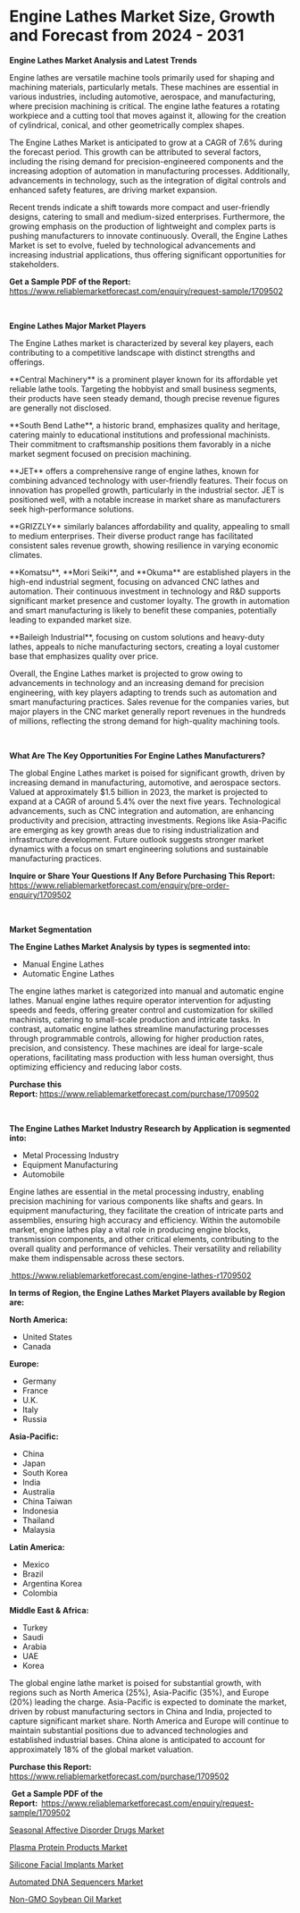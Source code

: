 <p><h1>Engine Lathes Market Size, Growth and Forecast from 2024 - 2031</h1></p><p><strong>Engine Lathes Market Analysis and Latest Trends</strong></p>
<p><p>Engine lathes are versatile machine tools primarily used for shaping and machining materials, particularly metals. These machines are essential in various industries, including automotive, aerospace, and manufacturing, where precision machining is critical. The engine lathe features a rotating workpiece and a cutting tool that moves against it, allowing for the creation of cylindrical, conical, and other geometrically complex shapes.</p><p>The Engine Lathes Market is anticipated to grow at a CAGR of 7.6% during the forecast period. This growth can be attributed to several factors, including the rising demand for precision-engineered components and the increasing adoption of automation in manufacturing processes. Additionally, advancements in technology, such as the integration of digital controls and enhanced safety features, are driving market expansion.</p><p>Recent trends indicate a shift towards more compact and user-friendly designs, catering to small and medium-sized enterprises. Furthermore, the growing emphasis on the production of lightweight and complex parts is pushing manufacturers to innovate continuously. Overall, the Engine Lathes Market is set to evolve, fueled by technological advancements and increasing industrial applications, thus offering significant opportunities for stakeholders.</p></p>
<p><strong>Get a Sample PDF of the Report:&nbsp;</strong> <a href="https://www.reliablemarketforecast.com/enquiry/request-sample/1709502?utm_campaign=1768&utm_medium=2&utm_source=Github&utm_content=ia&utm_term=21102024&utm_id=engine-lathes">https://www.reliablemarketforecast.com/enquiry/request-sample/1709502</a></p>
<p>&nbsp;</p>
<p><strong>Engine Lathes Major Market Players</strong></p>
<p><p>The Engine Lathes market is characterized by several key players, each contributing to a competitive landscape with distinct strengths and offerings. </p><p>**Central Machinery** is a prominent player known for its affordable yet reliable lathe tools. Targeting the hobbyist and small business segments, their products have seen steady demand, though precise revenue figures are generally not disclosed.</p><p>**South Bend Lathe**, a historic brand, emphasizes quality and heritage, catering mainly to educational institutions and professional machinists. Their commitment to craftsmanship positions them favorably in a niche market segment focused on precision machining.</p><p>**JET** offers a comprehensive range of engine lathes, known for combining advanced technology with user-friendly features. Their focus on innovation has propelled growth, particularly in the industrial sector. JET is positioned well, with a notable increase in market share as manufacturers seek high-performance solutions.</p><p>**GRIZZLY** similarly balances affordability and quality, appealing to small to medium enterprises. Their diverse product range has facilitated consistent sales revenue growth, showing resilience in varying economic climates.</p><p>**Komatsu**, **Mori Seiki**, and **Okuma** are established players in the high-end industrial segment, focusing on advanced CNC lathes and automation. Their continuous investment in technology and R&D supports significant market presence and customer loyalty. The growth in automation and smart manufacturing is likely to benefit these companies, potentially leading to expanded market size.</p><p>**Baileigh Industrial**, focusing on custom solutions and heavy-duty lathes, appeals to niche manufacturing sectors, creating a loyal customer base that emphasizes quality over price. </p><p>Overall, the Engine Lathes market is projected to grow owing to advancements in technology and an increasing demand for precision engineering, with key players adapting to trends such as automation and smart manufacturing practices. Sales revenue for the companies varies, but major players in the CNC market generally report revenues in the hundreds of millions, reflecting the strong demand for high-quality machining tools.</p></p>
<p>&nbsp;</p>
<p><strong>What Are The Key Opportunities For Engine Lathes Manufacturers?</strong></p>
<p><p>The global Engine Lathes market is poised for significant growth, driven by increasing demand in manufacturing, automotive, and aerospace sectors. Valued at approximately $1.5 billion in 2023, the market is projected to expand at a CAGR of around 5.4% over the next five years. Technological advancements, such as CNC integration and automation, are enhancing productivity and precision, attracting investments. Regions like Asia-Pacific are emerging as key growth areas due to rising industrialization and infrastructure development. Future outlook suggests stronger market dynamics with a focus on smart engineering solutions and sustainable manufacturing practices.</p></p>
<p><strong>Inquire or Share Your Questions If Any Before Purchasing This Report:</strong> <a href="https://www.reliablemarketforecast.com/enquiry/pre-order-enquiry/1709502?utm_campaign=1768&utm_medium=2&utm_source=Github&utm_content=ia&utm_term=21102024&utm_id=engine-lathes">https://www.reliablemarketforecast.com/enquiry/pre-order-enquiry/1709502</a></p>
<p>&nbsp;</p>
<p><strong>Market Segmentation</strong></p>
<p><strong>The Engine Lathes Market Analysis by types is segmented into:</strong></p>
<p><ul><li>Manual Engine Lathes</li><li>Automatic Engine Lathes</li></ul></p>
<p><p>The engine lathes market is categorized into manual and automatic engine lathes. Manual engine lathes require operator intervention for adjusting speeds and feeds, offering greater control and customization for skilled machinists, catering to small-scale production and intricate tasks. In contrast, automatic engine lathes streamline manufacturing processes through programmable controls, allowing for higher production rates, precision, and consistency. These machines are ideal for large-scale operations, facilitating mass production with less human oversight, thus optimizing efficiency and reducing labor costs.</p></p>
<p><strong>Purchase this Report:&nbsp;</strong><a href="https://www.reliablemarketforecast.com/purchase/1709502?utm_campaign=1768&utm_medium=2&utm_source=Github&utm_content=ia&utm_term=21102024&utm_id=engine-lathes">https://www.reliablemarketforecast.com/purchase/1709502</a></p>
<p>&nbsp;</p>
<p><strong>The Engine Lathes Market Industry Research by Application is segmented into:</strong></p>
<p><ul><li>Metal Processing Industry</li><li>Equipment Manufacturing</li><li>Automobile</li></ul></p>
<p><p>Engine lathes are essential in the metal processing industry, enabling precision machining for various components like shafts and gears. In equipment manufacturing, they facilitate the creation of intricate parts and assemblies, ensuring high accuracy and efficiency. Within the automobile market, engine lathes play a vital role in producing engine blocks, transmission components, and other critical elements, contributing to the overall quality and performance of vehicles. Their versatility and reliability make them indispensable across these sectors.</p></p>
<p><a href="https://www.reliablemarketforecast.com/engine-lathes-r1709502?utm_campaign=1768&utm_medium=2&utm_source=Github&utm_content=ia&utm_term=21102024&utm_id=engine-lathes">&nbsp;https://www.reliablemarketforecast.com/engine-lathes-r1709502</a></p>
<p><strong>In terms of Region, the Engine Lathes Market Players available by Region are:</strong></p>
<p>
    <p> <strong> North America: </strong>
        <ul>
            <li>United States</li>
            <li>Canada</li>
        </ul>
        </p> 
    <p> <strong> Europe: </strong>
        <ul>
            <li>Germany</li>
            <li>France</li>
            <li>U.K.</li>
            <li>Italy</li>
            <li>Russia</li>
        </ul>
        </p> 
    <p> <strong> Asia-Pacific: </strong>
        <ul>
            <li>China</li>
            <li>Japan</li>
            <li>South Korea</li>
            <li>India</li>
            <li>Australia</li>
            <li>China Taiwan</li>
            <li>Indonesia</li>
            <li>Thailand</li>
            <li>Malaysia</li>
        </ul>
        </p> 
    <p> <strong> Latin America: </strong>
        <ul>
            <li>Mexico</li>
            <li>Brazil</li>
            <li>Argentina Korea</li>
            <li>Colombia</li>
        </ul>
        </p> 
    <p> <strong> Middle East & Africa: </strong>
        <ul>
            <li>Turkey</li>
            <li>Saudi</li>
            <li>Arabia</li>
            <li>UAE</li>
            <li>Korea</li>
        </ul>
    </p>
    </p>
<p><p>The global engine lathe market is poised for substantial growth, with regions such as North America (25%), Asia-Pacific (35%), and Europe (20%) leading the charge. Asia-Pacific is expected to dominate the market, driven by robust manufacturing sectors in China and India, projected to capture significant market share. North America and Europe will continue to maintain substantial positions due to advanced technologies and established industrial bases. China alone is anticipated to account for approximately 18% of the global market valuation.</p></p>
<p><strong>Purchase this Report: </strong><a href="https://www.reliablemarketforecast.com/purchase/1709502?utm_campaign=1768&utm_medium=2&utm_source=Github&utm_content=ia&utm_term=21102024&utm_id=engine-lathes">https://www.reliablemarketforecast.com/purchase/1709502</a></p>
<p>&nbsp;<strong>Get a Sample PDF of the Report:&nbsp;&nbsp;</strong><a href="https://www.reliablemarketforecast.com/enquiry/request-sample/1709502?utm_campaign=1768&utm_medium=2&utm_source=Github&utm_content=ia&utm_term=21102024&utm_id=engine-lathes">https://www.reliablemarketforecast.com/enquiry/request-sample/1709502</a></p>
<p><strong></strong></p>
<p><p><a href="https://www.linkedin.com/pulse/seasonal-affective-disorder-drugs-market-growth-outlook-from-7zqlc?utm_campaign=1768&utm_medium=2&utm_source=Github&utm_content=ia&utm_term=21102024&utm_id=engine-lathes">Seasonal Affective Disorder Drugs Market</a></p><p><a href="https://www.linkedin.com/pulse/plasma-protein-products-market-innovations-trends-comprehensive-y8quc?utm_campaign=1768&utm_medium=2&utm_source=Github&utm_content=ia&utm_term=21102024&utm_id=engine-lathes">Plasma Protein Products Market</a></p><p><a href="https://www.linkedin.com/pulse/silicone-facial-implants-market-innovations-trends-comprehensive-fin4c?utm_campaign=1768&utm_medium=2&utm_source=Github&utm_content=ia&utm_term=21102024&utm_id=engine-lathes">Silicone Facial Implants Market</a></p><p><a href="https://www.linkedin.com/pulse/automated-dna-sequencers-market-segmentation-in-depth-analysis-chcjc?utm_campaign=1768&utm_medium=2&utm_source=Github&utm_content=ia&utm_term=21102024&utm_id=engine-lathes">Automated DNA Sequencers Market</a></p><p><a href="https://github.com/AdeaKodra585/Market-Research-Report-List-1/blob/main/non-gmo-soybean-oil-market.md?utm_campaign=1768&utm_medium=2&utm_source=Github&utm_content=ia&utm_term=21102024&utm_id=engine-lathes">Non-GMO Soybean Oil Market</a></p></p>